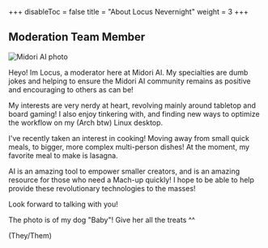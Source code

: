 +++
disableToc = false
title = "About Locus Nevernight"
weight = 3
+++

## Moderation Team Member 

![Midori AI photo](https://tea-cup.midori-ai.xyz/download/newbombphoto.jpeg)

Heyo! Im Locus, a moderator here at Midori AI. My specialties are dumb jokes and helping to ensure the Midori AI community remains as positive and encouraging to others as can be! 

My interests are very nerdy at heart, revolving mainly around tabletop and board gaming! I also enjoy tinkering with, and finding new ways to optimize the workflow on my (Arch btw) Linux desktop. 

I've recently taken an interest in cooking! Moving away from small quick meals, to bigger, more complex multi-person dishes! At the moment, my favorite meal to make is lasagna. 

AI is an amazing tool to empower smaller creators, and is an amazing resource for those who need a Mach-up quickly! I hope to be able to help provide these revolutionary technologies to the masses! 

Look forward to talking with you! 

The photo is of my dog "Baby"! Give her all the treats ^^

(They/Them)
